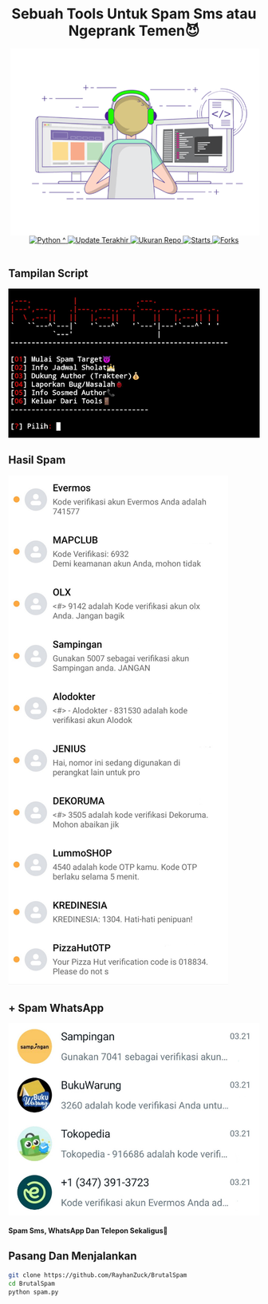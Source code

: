 <h1 align="center"><b>Sebuah Tools Untuk Spam Sms atau Ngeprank Temen😈</b></h1>

<div align="center">
  
  <img align="right" alt="GIF" src="https://raw.githubusercontent.com/devSouvik/devSouvik/master/gif3.gif" width="500"/>
  </a>
  <a href="https://github.com/RayhanZuck">
    <img alt="Python ^" src="https://img.shields.io/static/v1?label=Code&message=Python&color=brightgreen"/>
  </a>
  <a href="https://github.com/RayhanZuck">
    <img alt="Update Terakhir" src="https://img.shields.io/badge/Update%20Terakhir-26Mei-orange"/>
  </a>
   <a href="https://github.com/RayhanZuck">
    <img alt="Ukuran Repo" src="https://img.shields.io/badge/Ukuran%20Repo-1.29MB-blue"/>
  </a>
  <a href="https://www.facebook.com/Rayhan.27.Xyz">
    <img alt="Starts" src="https://img.shields.io/badge/facebook:%20Rayhan%20Cringe%20Ajg-344E86?style=for-the-badge&logo=facebook&logoColor=white"/>
  </a>
  <a href="https://github.com/RayhanZuck">
    <img alt="Forks" src="https://img.shields.io/badge/Github:%20RayhanZuck-lightgrey?style=for-the-badge&logo=github&logoColor=white"/>
  </a>
</div>
<br>

## Tampilan Script
<img alt="Rayhan" src="https://raw.githubusercontent.com/RayhanZuck/BrutalSpam/main/IMAGE/Screenshot_2022-05-26-03-23-45-840_com.termux-picsay.jpg"/>

## Hasil Spam
<img alt="Rayhan" src="https://raw.githubusercontent.com/RayhanZuck/BrutalSpam/main/IMAGE/IMG_20220526_031929-picsay.jpg"/>

## + Spam WhatsApp
<img alt="Rayhan" src="https://raw.githubusercontent.com/RayhanZuck/BrutalSpam/main/IMAGE/Screenshot_2022-05-26-03-22-16-165_com.gbwhatsapp-picsay.jpg"/>

#### Spam Sms, WhatsApp Dan Telepon Sekaligus🥵
## Pasang Dan Menjalankan
```sh
git clone https://github.com/RayhanZuck/BrutalSpam
cd BrutalSpam
python spam.py
```
